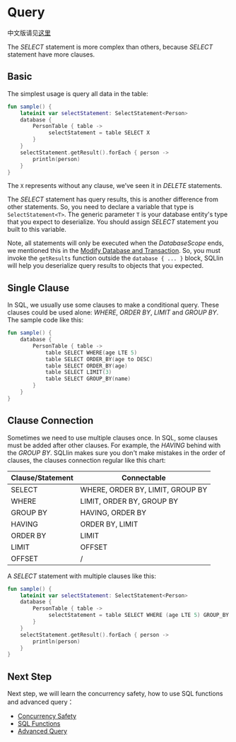 # Query

中文版请见[这里](query-cn.md)

The _SELECT_ statement is more complex than others, because _SELECT_ statement have more clauses.

## Basic

The simplest usage is query all data in the table:

```kotlin
fun sample() {
    lateinit var selectStatement: SelectStatement<Person>
    database {
        PersonTable { table ->
             selectStatement = table SELECT X
        }
    }
    selectStatement.getResult().forEach { person ->
        println(person)
    }
}
```
The `X` represents without any clause, we’ve seen it in _DELETE_ statements.

The _SELECT_ statement has query results, this is another difference from other statements. So, you need to declare a variable that
type is `SelectStatement<T>`. The generic parameter `T` is your database entity's type that you expect to deserialize. You should assign _SELECT_ statement you built to this variable.

Note, all statements will only be executed when the _DatabaseScope_ ends, we mentioned this in the [Modify Database and Transaction](modify-database-and-transaction.md).
So, you must invoke the `getResults` function outside the `database { ... }` block, SQLlin will help you deserialize query results to objects that you expected.

## Single Clause

In SQL, we usually use some clauses to make a conditional query. These clauses could be used alone: _WHERE_, _ORDER BY_, _LIMIT_ and 
_GROUP BY_. The sample code like this:

```kotlin
fun sample() {
    database {
        PersonTable { table ->
            table SELECT WHERE(age LTE 5)
            table SELECT ORDER_BY(age to DESC)
            table SELECT ORDER_BY(age)
            table SELECT LIMIT(3)
            table SELECT GROUP_BY(name)
        }
    }
}
```

## Clause Connection

Sometimes we need to use multiple clauses once. In SQL, some clauses must be added after other clauses. For example, the _HAVING_ behind with
the _GROUP BY_. SQLlin makes sure you don't make mistakes in the order of clauses, the clauses connection regular like this chart: 

|Clause/Statement| Connectable                  |
|---|------------------------------|
|SELECT| WHERE, ORDER BY, LIMIT, GROUP BY |
|WHERE| LIMIT, ORDER BY, GROUP BY    |
|GROUP BY| HAVING, ORDER BY             |
|HAVING| ORDER BY, LIMIT              |
|ORDER BY| LIMIT                        |
|LIMIT| OFFSET                       |
|OFFSET| /                            |

A _SELECT_ statement with multiple clauses like this:

```kotlin
fun sample() {
    lateinit var selectStatement: SelectStatement<Person>
    database {
        PersonTable { table ->
             selectStatement = table SELECT WHERE (age LTE 5) GROUP_BY age HAVING (upper(name) EQ "TOM") ORDER_BY (age to DESC) LIMIT 2 OFFSET 1
        }
    }
    selectStatement.getResult().forEach { person ->
        println(person)
    }
}
```

## Next Step

Next step, we will learn the concurrency safety, how to use SQL functions and advanced query：

- [Concurrency Safety](concurrency-safety.md)
- [SQL Functions](sql-functions.md)
- [Advanced Query](advanced-query.md)